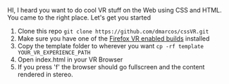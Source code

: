 HI, I heard you want to do cool VR stuff on the Web using CSS and HTML. You came to the right place. Let's get you started

1. Clone this repo
`git clone https://github.com/dmarcos/cssVR.git`
2. Make sure you have one of the [Firefox VR enabled builds](http://vrhelloworld.com/builds/ "VR Firefox") installed
3. Copy the template folder to wherever you want
`cp -rf template YOUR_VR_EXPERIENCE_PATH`
4. Open index.html in your VR Browser
5. If you press 'f' the browser should go fullscreen and the content rendered in stereo.


